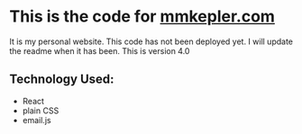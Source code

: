 # This is the code for [mmkepler.com](https://www.mmkepler.com) 
It is my personal website. This code has not been deployed yet. I will update the readme when it has been.
This is version 4.0

## Technology Used:
*  React
*  plain CSS
*  email.js
